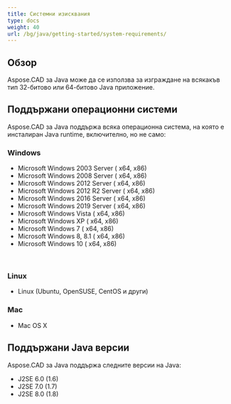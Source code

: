 ```yaml
---
title: Системни изисквания
type: docs
weight: 40
url: /bg/java/getting-started/system-requirements/
---
```


## **Обзор**
Aspose.CAD за Java може да се използва за изграждане на всякакъв тип 32-битово или 64-битово Java приложение.
## **Поддържани операционни системи**
Aspose.CAD за Java поддържа всяка операционна система, на която е инсталиран Java runtime, включително, но не само:


### **Windows**
- Microsoft Windows 2003 Server ( x64, x86)
- Microsoft Windows 2008 Server ( x64, x86)
- Microsoft Windows 2012 Server ( x64, x86)
- Microsoft Windows 2012 R2 Server ( x64, x86)
- Microsoft Windows 2016 Server ( x64, x86)
- Microsoft Windows 2019 Server ( x64, x86)
- Microsoft Windows Vista ( x64, x86)
- Microsoft Windows XP ( x64, x86)
- Microsoft Windows 7 ( x64, x86)
- Microsoft Windows 8, 8.1 ( x64, x86)
- Microsoft Windows 10 ( x64, x86)

 
### **Linux**
- Linux (Ubuntu, OpenSUSE, CentOS и други)


### **Mac**
- Mac OS X
## **Поддържани Java версии**
Aspose.CAD за Java поддържа следните версии на Java:

- J2SE 6.0 (1.6)
- J2SE 7.0 (1.7)
- J2SE 8.0 (1.8)
